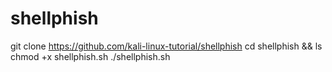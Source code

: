 # shellphish
git clone https://github.com/kali-linux-tutorial/shellphish
cd shellphish && ls
chmod +x shellphish.sh
./shellphish.sh
